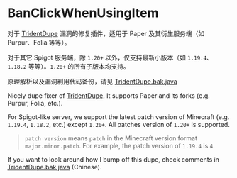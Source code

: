 # BanClickWhenUsingItem

对于 [TridentDupe](https://github.com/Killetx/TridentDupe) 漏洞的修复插件，适用于 Paper 及其衍生服务端（如 Purpur、Folia 等等）。

对于其它 Spigot 服务端，除 `1.20+` 以外，仅支持最新小版本（如 `1.19.4`、`1.18.2` 等等）。`1.20+` 的所有子版本均支持。

原理解析以及漏洞利用代码备份，请见 [TridentDupe.bak.java](TridentDupe.bak.java)

Nicely dupe fixer of [TridentDupe](https://github.com/Killetx/TridentDupe). It supports Paper and its forks (e.g. Purpur, Folia, etc.).

For Spigot-like server, we support the latest patch version of Minecraft (e.g. `1.19.4`, `1.18.2`, etc.) except `1.20+`. All patches version of `1.20+` is supported.

> `patch version` means `patch` in the Minecraft version format `major.minor.patch`. For example, the patch version of `1.19.4` is `4`.

If you want to look around how I bump off this dupe, check comments in [TridentDupe.bak.java](TridentDupe.bak.java) (Chinese).
